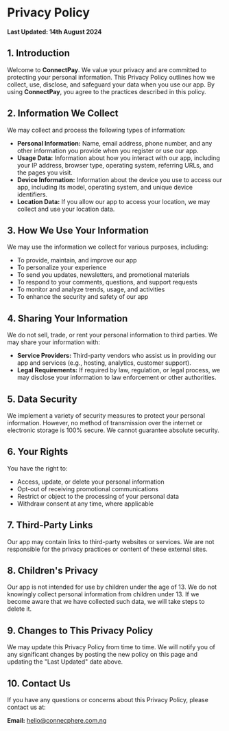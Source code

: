 # Privacy Policy

**Last Updated: 14th August 2024**

## 1. Introduction

Welcome to **ConnectPay**. We value your privacy and are committed to protecting your personal information. This Privacy Policy outlines how we collect, use, disclose, and safeguard your data when you use our app. By using **ConnectPay**, you agree to the practices described in this policy.

## 2. Information We Collect

We may collect and process the following types of information:

- **Personal Information:** Name, email address, phone number, and any other information you provide when you register or use our app.
- **Usage Data:** Information about how you interact with our app, including your IP address, browser type, operating system, referring URLs, and the pages you visit.
- **Device Information:** Information about the device you use to access our app, including its model, operating system, and unique device identifiers.
- **Location Data:** If you allow our app to access your location, we may collect and use your location data.

## 3. How We Use Your Information

We may use the information we collect for various purposes, including:

- To provide, maintain, and improve our app
- To personalize your experience
- To send you updates, newsletters, and promotional materials
- To respond to your comments, questions, and support requests
- To monitor and analyze trends, usage, and activities
- To enhance the security and safety of our app

## 4. Sharing Your Information

We do not sell, trade, or rent your personal information to third parties. We may share your information with:

- **Service Providers:** Third-party vendors who assist us in providing our app and services (e.g., hosting, analytics, customer support).
- **Legal Requirements:** If required by law, regulation, or legal process, we may disclose your information to law enforcement or other authorities.

## 5. Data Security

We implement a variety of security measures to protect your personal information. However, no method of transmission over the internet or electronic storage is 100% secure. We cannot guarantee absolute security.

## 6. Your Rights

You have the right to:

- Access, update, or delete your personal information
- Opt-out of receiving promotional communications
- Restrict or object to the processing of your personal data
- Withdraw consent at any time, where applicable

## 7. Third-Party Links

Our app may contain links to third-party websites or services. We are not responsible for the privacy practices or content of these external sites.

## 8. Children's Privacy

Our app is not intended for use by children under the age of 13. We do not knowingly collect personal information from children under 13. If we become aware that we have collected such data, we will take steps to delete it.

## 9. Changes to This Privacy Policy

We may update this Privacy Policy from time to time. We will notify you of any significant changes by posting the new policy on this page and updating the "Last Updated" date above.

## 10. Contact Us

If you have any questions or concerns about this Privacy Policy, please contact us at:

**Email:** hello@connecphere.com.ng

